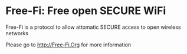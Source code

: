 # Free-Fi: Free open SECURE WiFi
Free-Fi is a protocol to allow attomatic SECURE access to open wireless networks

Please go to http://Free-Fi.Org for more information
